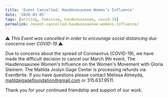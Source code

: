 ```yaml
---
title: 'Event Cancelled: Haudenosaunee Women’s Influence'
date: '2020-03-05'
tags: [writing, feminism, haudenosaunee, covid-19]
permalink: /event-cancelled-haudenosaunee-womens-influence/
---
```

⚠️ _This Event was cancelled in order to encourage social distancing due concerns over COVID-19_ ⚠️

Due to concerns about the spread of Coronavirus (COVID-19), we have made the difficult decision to cancel our March 9th event, The Haudenosaunee Women's Influence on the Women's Movement with Gloria Steinem.
The Matilda Joslyn Gage Center is processing refunds via Eventbrite.
If you have questions please contact Melissa Almeyda, matildajgagefoundation@gmail.com or 315.637.9511.

Thank you for your continued friendship and support of our work.
